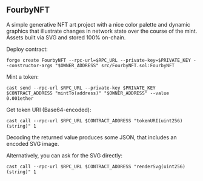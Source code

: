 ## FourbyNFT

A simple generative NFT art project with a nice color palette and dynamic graphics that illustrate changes in network state over the course of the mint. Assets built via SVG and stored 100% on-chain.

Deploy contract:

`forge create FourbyNFT --rpc-url=$RPC_URL --private-key=$PRIVATE_KEY --constructor-args "$OWNER_ADDRESS" src/FourbyNFT.sol:FourbyNFT`

Mint a token:

`cast send --rpc-url $RPC_URL --private-key $PRIVATE_KEY $CONTRACT_ADDRESS "mintTo(address)" "$OWNER_ADDRESS" --value 0.001ether`

Get token URI (Base64-encoded):

`cast call --rpc-url $RPC_URL $CONTRACT_ADDRESS "tokenURI(uint256)(string)" 1`

Decoding the returned value produces some JSON, that includes an encoded SVG image.

Alternatively, you can ask for the SVG directly:

`cast call --rpc-url $RPC_URL $CONTRACT_ADDRESS "renderSvg(uint256)(string)" 1`
